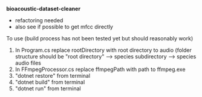 **bioacoustic-dataset-cleaner**
- refactoring needed
- also see if possible to get mfcc directly


To use (build process has not been tested yet but should reasonably work)

1. In Program.cs replace rootDirectory with root directory to audio (folder structure should be "root directory" --> species subdirectory --> species audio files
2. In FFmpegProcessor.cs replace ffmpegPath with path to ffmpeg.exe
3. "dotnet restore" from terminal
4. "dotnet build" from terminal
5. "dotnet run" from terminal
